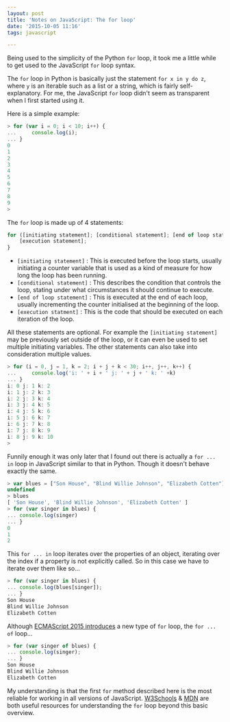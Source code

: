 ```yaml
---
layout: post
title: 'Notes on JavaScript: The for loop'
date: '2015-10-05 11:16'
tags: javascript

---
```


Being used to the simplicity of the Python `for` loop, it took me a little while to get used to the JavaScript `for` loop syntax.

<!--more-->

The `for` loop in Python is basically just the statement `for x in y do z`, where `y` is an iterable such as a list or a string, which is fairly self-explanatory.  For me, the JavaScript `for` loop didn't seem as transparent when I first started using it.

Here is a simple example:

```javascript
> for (var i = 0; i < 10; i++) {
...     console.log(i);
... }
0
1
2
3
4
5
6
7
8
9
>
```

The `for` loop is made up of 4 statements:

```javascript
for ([initiating statement]; [conditional statement]; [end of loop statement]) {
    [execution statement];
}
```

- `[initiating statement]` : This is executed before the loop starts, usually initiating a counter variable that is used as a kind of measure for how long the loop has been running.
- `[conditional statement]` : This describes the condition that controls the loop, stating under what circumstances it should continue to execute.
- `[end of loop statement]` : This is executed at the end of each loop, usually incrementing the counter initialised at the beginning of the loop.
- `[execution statment]` : This is the code that should be executed on each iteration of the loop.

All these statements are optional.  For example the `[initiating statement]` may be previously set outside of the loop, or it can even be used to set multiple initiating variables. The other statements can also take into consideration multiple values.

```javascript
> for (i = 0, j = 1, k = 2; i + j + k < 30; i++, j++, k++) {
...     console.log('i: ' + i + ' j: ' + j + ' k: ' +k)
... }
i: 0 j: 1 k: 2
i: 1 j: 2 k: 3
i: 2 j: 3 k: 4
i: 3 j: 4 k: 5
i: 4 j: 5 k: 6
i: 5 j: 6 k: 7
i: 6 j: 7 k: 8
i: 7 j: 8 k: 9
i: 8 j: 9 k: 10
>
```

Funnily enough it was only later that I found out there is actually a `for ... in` loop in JavaScript similar to that in Python.  Though it doesn't behave exactly the same.

```javascript
> var blues = ["Son House", "Blind Willie Johnson", "Elizabeth Cotten"]
undefined
> blues
[ 'Son House', 'Blind Willie Johnson', 'Elizabeth Cotten' ]
> for (var singer in blues) {
... console.log(singer)
... }
0
1
2
```

This `for ... in` loop iterates over the properties of an object, iterating over the index if a property is not explicitly called.  So in this case we have to iterate over them like so...

```javascript
> for (var singer in blues) {
... console.log(blues[singer]);
... }
Son House
Blind Willie Johnson
Elizabeth Cotten
```

Although [ECMAScript 2015 introduces][ecma6] a new type of `for` loop, the `for ... of` loop...

```javascript
> for (var singer of blues) {
... console.log(singer);
... }
Son House
Blind Willie Johnson
Elizabeth Cotten
```

My understanding is that the first `for` method described here is the most reliable for working in all versions of JavaScript.  [W3Schools][w3s] & [MDN][mdn] are both useful resources for understanding the `for` loop beyond this basic overview.

[ecma6]: https://strongloop.com/strongblog/introduction-to-es6-iterators/
[w3s]: http://www.w3schools.com/js/js_loop_for.asp
[mdn]: https://developer.mozilla.org/en-US/docs/Web/JavaScript/Reference/Statements/for
